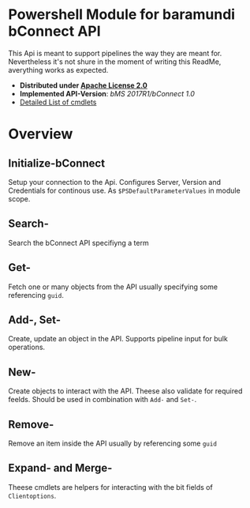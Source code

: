 # Powershell Module for baramundi bConnect API

This Api is meant to support pipelines the way they are meant for. Nevertheless it's not shure in the moment of writing this ReadMe, averything works as expected.

* **Distributed under [Apache License 2.0](LICENSE.txt)**
* **Implemented API-Version**: *bMS 2017R1/bConnect 1.0*
* [Detailed List of cmdlets](Commands.md)

# Overview

## Initialize-bConnect

Setup your connection to the Api. Configures Server, Version and Credentials for continous use. As `$PSDefaultParameterValues` in module scope.

## Search-

Search the bConnect API specifiyng a term

## Get-

Fetch one or many objects from the API usually specifying some referencing `guid`.

## Add-, Set-

Create, update an object in the API. Supports pipeline input for bulk operations.

## New-

Create objects to interact with the API. Theese also validate for required feelds. Should be used in combination with `Add-` and `Set-`.

## Remove-

Remove an item inside the API usually by referencing some `guid`

## Expand- and Merge-

Theese cmdlets are helpers for interacting with the bit fields of `Clientoptions`.




